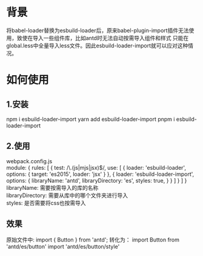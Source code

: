 # 背景
将babel-loader替换为esbuild-loader后，原来babel-plugin-import插件无法使用，致使在导入一些组件库，比如antd时无法自动按需导入组件和样式
只能在global.less中全量导入less文件。因此esbuild-loader-import就可以应对这种情况。
# 如何使用
## 1.安装
npm i esbuild-loader-import
yarn add esbuild-loader-import
pnpm i esbuild-loader-import

## 2.使用
<div>webpack.config.js</div>
module: {
    rules: [
        {
            test: /\.(js|mjs|jsx)$/,
            use: [
                {
                    loader: 'esbuild-loader',
                    options: {
                        target: 'es2015',
                        loader: 'jsx'
                    }
                },
                {
                    loader: 'esbuild-loader-import',
                    options: {
                        libraryName: 'antd',
                        libraryDirectory: 'es',
                        styles: true,
                    }
                }
            ]
        }
    ]
}

<div>
  <div>libraryName: 需要按需导入的库的名称</div>
  <div>libraryDirectory: 需要从库中的哪个文件夹进行导入</div>
  <div>styles: 是否需要将css也按需导入</div>
</div>

## 效果
原始文件中: import { Button } from 'antd';
转化为：
import Button from 'antd/es/button'
import 'antd/es/button/style'




